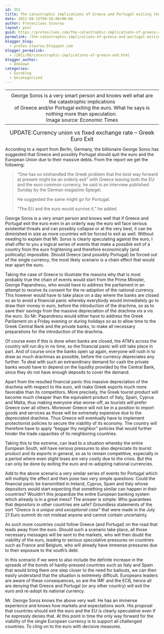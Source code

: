 ```yaml
---
id: 251
title: The catastrophic implications of Greece and Portugal exiting the euro
date: 2011-08-15T09:56:00+00:00
author: Protesilaos Stavrou
layout: post
guid: https://protesilaos.com/the-catastrophic-implications-of-greece-and-portugal-exiting-the-euro/
permalink: /the-catastrophic-implications-of-greece-and-portugal-exiting-the-euro/
blogger_blog:
  - protes-stavrou.blogspot.com
blogger_permalink:
  - /2011/08/catastrophic-implications-of-greece-and.html
blogger_author:
  - Unknown
categories:
  - Euroblog
  - Uncategorized
---
```

<table cellpadding="0" cellspacing="0" class="tr-caption-container" style="margin-left: auto; margin-right: auto; text-align: center;">
  <tr>
    <td style="text-align: center;">
    </td>
  </tr>
  
  <tr>
    <td class="tr-caption" style="text-align: center;">
      George Soros is a very smart person and knows well what are the catastrophic implications <br />of Greece and/or Portugal exiting the euro. What he says is nothing more than speculation.&nbsp; <br />Image source: Economic Times
    </td>
  </tr>
</table>

<div style="text-align: center;">
  <span style="font-size: large;">UPDATE:<span class="headline"></span>Currency union vs fixed exchange rate &#8211; Greek Euro Exit</span>
</div>

According to a report from Berlin, Germany, the billionaire George Soros has suggested that Greece and possibly Portugal should quit the euro and the European Union due to their massive debts. From the report we get the following:
  


> &#8220;One has so mishandled the Greek problem that the best way forward at present might be an orderly exit&#8221; with Greece leaving both the EU and the euro common currency, he said in an interview published Sunday by the German magazine Spiegel.</p> 
> 
> He suggested the same might go for Portugal. 
> 
> &#8220;The EU and the euro would survive it,&#8221; he added.

George Soros is a very smart person and knows well that if Greece and Portugal exit the euro even in an orderly way the euro will face serious existential threats and can possibly collapse or at the very best, it can be diminished in size as more countries will be forced to exit as well. Without needing to explain that Mr. Soros is clearly speculating against the euro, I shall offer to you a logical series of events that make a possible exit of a country from the euro frightening and therefore economically (and politically) impossible. Should Greece (and possibly Portugal) be forced out of the single currency, the most likely scenario is a chain effect that would tear apart the euro. 

Taking the case of Greece to illustrate the reasons why that is most probably true the chain of events would start from the Prime Minister, George Papandreou, who would have to address the parliament in an attempt to receive its consent for the re-adoption of the national currency. This however would have to take place on a day where the banks are closed so as to avoid a financial panic whereby everybody would immediately go to draw their money in euro, before the introduction of the drachma, so as to save their savings from the massive depreciation of the drachma vis a vis the euro. So Mr. Papandreou would either have to address the Greek Parliament on a Friday evening or during holidays so as to allow time to the Greek Central Bank and the private banks, to make all necessary preparations for the introduction of the drachma. 

Of course even if this is done when banks are closed, the ATM’s across the country will run dry in no time, so the financial panic will still take place in part. And of course once the banks open up again, everyone will rush in to draw as much drachmas as possible, before the currency depreciates any further. To deal with such an extraordinary demand for cash the private banks would have to depend on the liquidity provided by the Central Bank, since they do not have enough deposits to cover the demand.

Apart from the resulted financial panic this massive depreciation of the drachma with respect to the euro, will make Greek exports much more favorable than its competitors. More precisely, the Greek tourist product will become much cheaper than the equivalent product of Italy, Spain, Cyprus and Malta, thus making everyone else worse-off, as tourists will prefer Greece over all others. Moreover Greece will not be in a position to import goods and services as those will be extremely expensive due to the depreciated drachma. Thus Greece will eventually have to implement protectionist policies to secure the viability of its economy. The country will therefore have to apply &#8220;beggar thy neighbor&#8221; policies that would further hinder the trade capacities of its neighboring countries.

Taking this to the extreme, can lead to a situation whereby the entire European South, will have serious pressures to also depreciate its tourist product and its exports in general, so as to remain competitive, especially in a period where even slight loses are very costly due to the crisis. But this can only be done by exiting the euro and re-adopting national currencies.

Add to the above scenario a very similar series of events for Portugal which will multiply the effect and then pose two very simple questions: Could the financial panic be transmitted in Ireland, Cyprus, Spain and Italy whose depositors would start expecting that something similar can happen in their countries? Wouldn&#8217;t this jeopardize the entire European banking system which already is in a great mess? The answer is simple: Who guarantees that depositors in other countries are safe? Groundless statements of the sort _&#8220;Greece is a unique and exceptional case&#8221;_ that were made in the July 21 Euro summit do not mislead anyone and cannot contain uncertainty.

As such more countries could follow Greece (and Portugal) on the road that leads away from the euro. Should such a scenario take place, all those necessary messages will be sent to the markets, who will then doubt the viability of the euro, leading to serious speculative pressures on countries such as France and Belgium, who will already have immense pressures due to their exposure to the south&#8217;s debt. 

In this scenario if we were to also include the definite increase in the spreads of the bonds of hardly-pressed countries such as Italy and Spain that would bring them one step closer to the need for bailouts, we can then easily understand that the situation is extremely difficult. Europeans leaders are aware of these consequences, so are the IMF and the ECB, hence all are denying that Greece and Portugal (or any other country) will exit the euro and re-adopt its national currency.

Mr. George Soros knows the above very well. He has an immense experience and knows how markets and expectations work. His proposal that countries should exit the euro and the EU is clearly speculative even if he expressly denies that. At this point in time the only way forward for the viability of the single European currency is to support all challenged countries. To cling on to the euro with decisive measures.